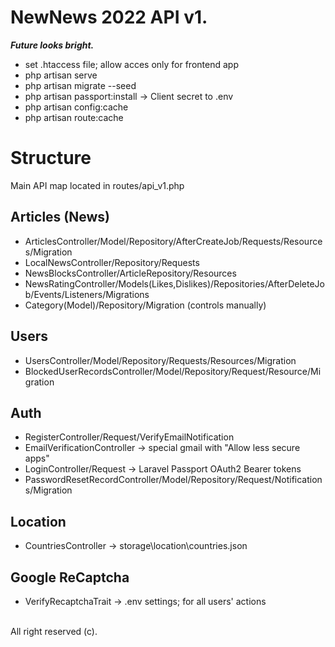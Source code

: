 
# NewNews 2022 API v1.

<i><b>Future looks bright.</b></i>

<ul>
    <li>set .htaccess file; allow acces only for frontend app</li>
    <li>php artisan serve</li>
    <li>php artisan migrate --seed</li>
    <li>php artisan passport:install -> Client secret to .env</li>
    <li>php artisan config:cache</li>
    <li>php artisan route:cache</li>
</ul>

# Structure

Main API map located in routes/api_v1.php  

## Articles (News)
<ul>
    <li>ArticlesController/Model/Repository/AfterCreateJob/Requests/Resources/Migration</li>
    <li>LocalNewsController/Repository/Requests</li>
    <li>NewsBlocksController/ArticleRepository/Resources</li>
    <li>NewsRatingController/Models(Likes,Dislikes)/Repositories/AfterDeleteJob/Events/Listeners/Migrations</li>
    <li>Category(Model)/Repository/Migration (controls manually)</li>
</ul>

## Users
<ul>
    <li>UsersController/Model/Repository/Requests/Resources/Migration</li>
    <li>BlockedUserRecordsController/Model/Repository/Request/Resource/Migration</li>
</ul>

## Auth
<ul>
    <li>RegisterController/Request/VerifyEmailNotification</li>
    <li>EmailVerificationController -> special gmail with "Allow less secure apps"</li>
    <li>LoginController/Request -> Laravel Passport OAuth2 Bearer tokens</li>
    <li>PasswordResetRecordController/Model/Repository/Request/Notifications/Migration</li>
</ul>

## Location
<ul>
    <li>CountriesController -> storage\location\countries.json</li>
</ul>

## Google ReCaptcha
<ul>
    <li>VerifyRecaptchaTrait -> .env settings; for all users' actions</li>
</ul>

<br>
All right reserved (c).

